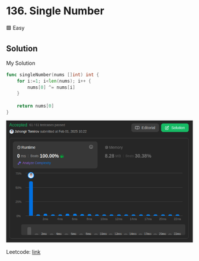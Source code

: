 # 136. Single Number

🟩 Easy

## Solution

My Solution

```go
func singleNumber(nums []int) int {
    for i:=1; i<len(nums); i++ {
        nums[0] ^= nums[i]
    }

    return nums[0]
}
```

![result](136.png)

Leetcode: [link](https://leetcode.com/problems/single-number/description/)
